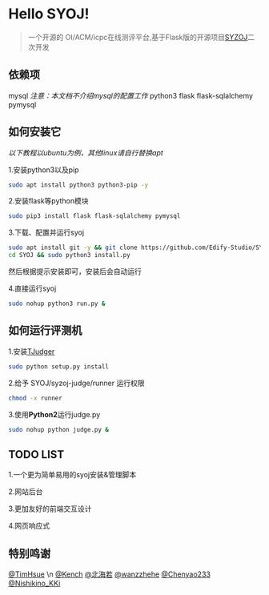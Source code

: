 # Hello SYOJ!
> 一个开源的 OI/ACM/icpc在线测评平台,基于Flask版的开源项目[SYZOJ](https://github.com/Zhengzhou-11-Highschool/syzoj)二次开发 

## 依赖项
mysql
*注意：本文档不介绍mysql的配置工作*
python3
flask
flask-sqlalchemy
pymysql

## 如何安装它
*以下教程以ubuntu为例，其他linux请自行替换apt*

1.安装python3以及pip
```bash
sudo apt install python3 python3-pip -y
```
2.安装flask等python模块
```bash
sudo pip3 install flask flask-sqlalchemy pymysql
```
3.下载、配置并运行syoj
```bash
sudo apt install git -y && git clone https://github.com/Edify-Studio/SYOJ.git
cd SYOJ && sudo python3 install.py
```
然后根据提示安装即可，安装后会自动运行

4.直接运行syoj
```bash
sudo nohup python3 run.py &
```

## 如何运行评测机

1.安装[TJudger](https://github.com/TimHsue/TJudger)
```bash
sudo python setup.py install
```
2.给予 SYOJ/syzoj-judge/runner 运行权限
```bash
chmod -x runner
```
3.使用<strong>Python2</strong>运行judge.py
```bash
sudo nohup python judge.py &
```


## TODO LIST

1.一个更为简单易用的syoj安装&管理脚本

2.网站后台

3.更加友好的前端交互设计

4.网页响应式

## 特别鸣谢

[@TimHsue](https://github.com/TimHsue) \n
[@Kench](https://github.com/kench233) 
[@北海若](#)
[@wanzzhehe](https://github.com/wanzzhehe)
[@Chenyao233](https://github.com/Chenyao2333)
[@Nishikino_KKi](https://github.com/NishikinoKKi)
